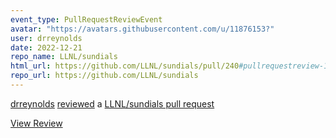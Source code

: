 ```yaml
---
event_type: PullRequestReviewEvent
avatar: "https://avatars.githubusercontent.com/u/11876153?"
user: drreynolds
date: 2022-12-21
repo_name: LLNL/sundials
html_url: https://github.com/LLNL/sundials/pull/240#pullrequestreview-1225347947
repo_url: https://github.com/LLNL/sundials
---
```


<a href='https://github.com/drreynolds' target='_blank'>drreynolds</a> <a href='https://github.com/LLNL/sundials/pull/240#pullrequestreview-1225347947' target='_blank'>reviewed</a> a <a href='https://github.com/LLNL/sundials/pull/240' target='_blank'>LLNL/sundials pull request</a>

<small></small>

<a href='https://github.com/LLNL/sundials/pull/240#pullrequestreview-1225347947' target='_blank'>View Review</a>